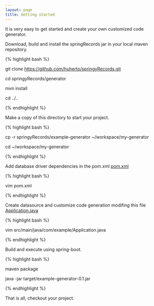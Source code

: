 ```yaml
---
layout: page
title: Getting started
---
```


It is very easy to get started and create your own customized code generator.

Download, build and install the springRecords jar in your local maven repository.

{% highlight bash %}

git clone https://github.com/huherto/springyRecords.git

cd springyRecords/generator

mvn install

cd ../..

{% endhighlight %}

Make a copy of this directory to start your project.

{% highlight bash %}

cp -r springyRecords/example-generator  ~/workspace/my-generator

cd ~/workspace/my-generator

{% endhighlight %}

Add database driver dependencies in the pom.xml <a href="{{ site.github.repo}}/tree/master/example-generator/pom.xml">pom.xml</a>

{% highlight bash %}

vim pom.xml 

{% endhighlight %}

Create datasource and customize code generation modifing this file <a href="{{ site.github.repo}}/tree/master/example-generator/src/main/java/com/example/generator/Application.java">Application.java</a>

{% highlight bash %}

vim src/main/java/com/example/Application.java

{% endhighlight %}

Build and execute using spring-boot.

{% highlight bash %}

maven package

java -jar target/example-generator-0.1.jar 

{% endhighlight %}

That is all, checkout your project.
